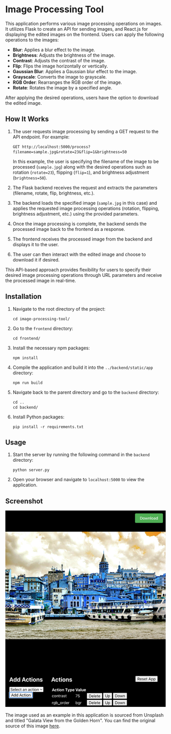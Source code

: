 # Image Processing Tool

This application performs various image processing operations on images. It utilizes Flask to create an API for sending images, and React.js for displaying the edited images on the frontend. Users can apply the following operations to the images:

- **Blur**: Applies a blur effect to the image.
- **Brightness**: Adjusts the brightness of the image.
- **Contrast**: Adjusts the contrast of the image.
- **Flip**: Flips the image horizontally or vertically.
- **Gaussian Blur**: Applies a Gaussian blur effect to the image.
- **Grayscale**: Converts the image to grayscale.
- **RGB Order**: Rearranges the RGB order of the image.
- **Rotate**: Rotates the image by a specified angle.

After applying the desired operations, users have the option to download the edited image.

## How It Works

1. The user requests image processing by sending a GET request to the API endpoint. For example:

   ```
   GET http://localhost:5000/process?filename=sample.jpg&rotate=23&flip=1&brightness=50
   ```

   In this example, the user is specifying the filename of the image to be processed (`sample.jpg`) along with the desired operations such as rotation (`rotate=23`), flipping (`flip=1`), and brightness adjustment (`brightness=50`).

2. The Flask backend receives the request and extracts the parameters (filename, rotate, flip, brightness, etc.).

3. The backend loads the specified image (`sample.jpg` in this case) and applies the requested image processing operations (rotation, flipping, brightness adjustment, etc.) using the provided parameters.

4. Once the image processing is complete, the backend sends the processed image back to the frontend as a response.

5. The frontend receives the processed image from the backend and displays it to the user.

6. The user can then interact with the edited image and choose to download it if desired.

This API-based approach provides flexibility for users to specify their desired image processing operations through URL parameters and receive the processed image in real-time.

## Installation

1. Navigate to the root directory of the project:

   ```
   cd image-processing-tool/
   ```

2. Go to the `frontend` directory:

   ```
   cd frontend/
   ```

3. Install the necessary npm packages:

   ```
   npm install
   ```

4. Compile the application and build it into the `../backend/static/app` directory:

   ```
   npm run build
   ```

5. Navigate back to the parent directory and go to the `backend` directory:

   ```
   cd ..
   cd backend/
   ```

6. Install Python packages:

   ```
   pip install -r requirements.txt
   ```

## Usage

1. Start the server by running the following command in the `backend` directory:

   ```
   python server.py
   ```

2. Open your browser and navigate to `localhost:5000` to view the application.

## Screenshot

![Screenshot](screen_shot.png)

The image used as an example in this application is sourced from Unsplash and titled "Galata View from the Golden Horn". You can find the original source of this image [here](https://unsplash.com/photos/white-and-black-boat-on-water-near-buildings-during-daytime-qbaOwbtmfrI).
